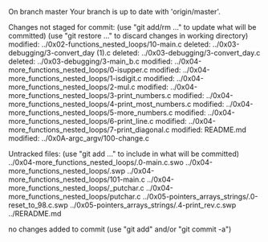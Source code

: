 On branch master
Your branch is up to date with 'origin/master'.

Changes not staged for commit:
  (use "git add/rm <file>..." to update what will be committed)
  (use "git restore <file>..." to discard changes in working directory)
	modified:   ../0x02-functions_nested_loops/10-main.c
	deleted:    ../0x03-debugging/3-convert_day (1).c
	deleted:    ../0x03-debugging/3-convert_day.c
	deleted:    ../0x03-debugging/3-main_b.c
	modified:   ../0x04-more_functions_nested_loops/0-isupper.c
	modified:   ../0x04-more_functions_nested_loops/1-isdigit.c
	modified:   ../0x04-more_functions_nested_loops/2-mul.c
	modified:   ../0x04-more_functions_nested_loops/3-print_numbers.c
	modified:   ../0x04-more_functions_nested_loops/4-print_most_numbers.c
	modified:   ../0x04-more_functions_nested_loops/5-more_numbers.c
	modified:   ../0x04-more_functions_nested_loops/6-print_line.c
	modified:   ../0x04-more_functions_nested_loops/7-print_diagonal.c
	modified:   README.md
	modified:   ../0x0A-argc_argv/100-change.c

Untracked files:
  (use "git add <file>..." to include in what will be committed)
	../0x04-more_functions_nested_loops/.0-main.c.swo
	../0x04-more_functions_nested_loops/.swp
	../0x04-more_functions_nested_loops/101-main.c
	../0x04-more_functions_nested_loops/_putchar.c
	../0x04-more_functions_nested_loops/putchar.c
	../0x05-pointers_arrays_strings/.0-reset_to_98.c.swp
	../0x05-pointers_arrays_strings/.4-print_rev.c.swp
	../RERADME.md

no changes added to commit (use "git add" and/or "git commit -a")
